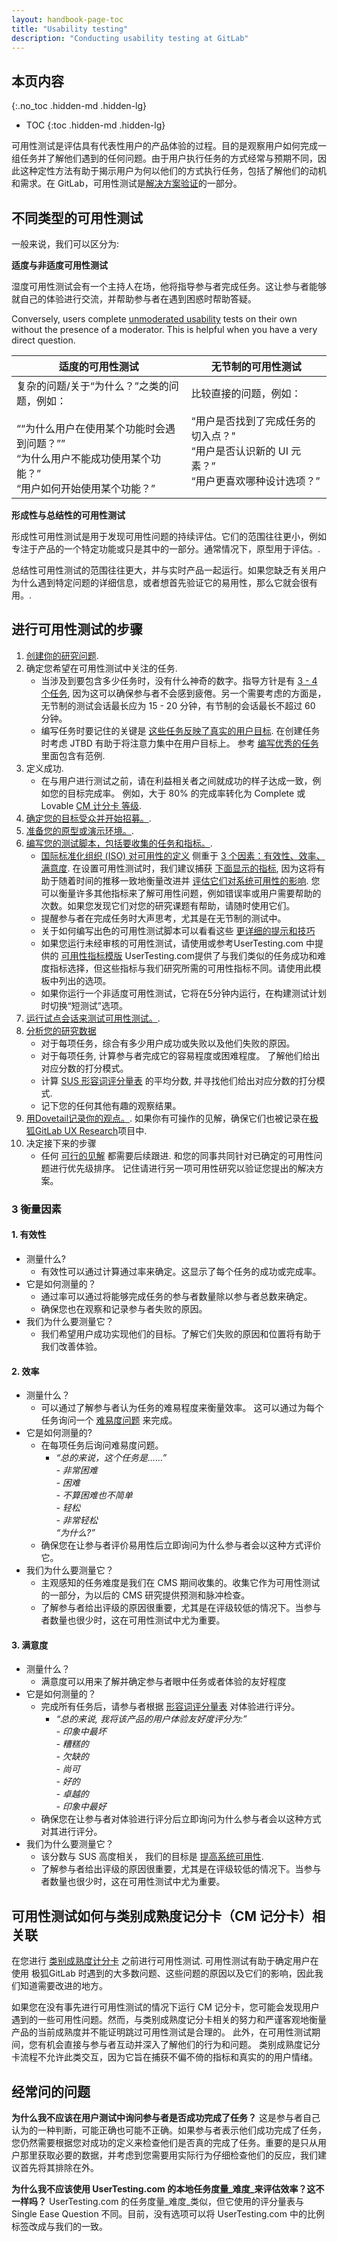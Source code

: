 ```yaml
---
layout: handbook-page-toc
title: "Usability testing"
description: "Conducting usability testing at GitLab"
---
```


## 本页内容
{:.no_toc .hidden-md .hidden-lg}

- TOC
{:toc .hidden-md .hidden-lg}


可用性测试是评估具有代表性用户的产品体验的过程。目的是观察用户如何完成一组任务并了解他们遇到的任何问题。由于用户执行任务的方式经常与预期不同，因此这种定性方法有助于揭示用户为何以他们的方式执行任务，包括了解他们的动机和需求。在 GitLab，可用性测试是[解决方案验证](https://about.gitlab.com/handbook/engineering/ux/ux-research-training/solution-validation-and-methods/)的一部分。



## 不同类型的可用性测试

一般来说，我们可以区分为:

**适度与非适度可用性测试**

湿度可用性测试会有一个主持人在场，他将指导参与者完成任务。这让参与者能够就自己的体验进行交流，并帮助参与者在遇到困惑时帮助答疑。

Conversely, users complete [unmoderated usability](https://about.gitlab.com/handbook/engineering/ux/ux-research-training/unmoderated-testing/) tests on their own without the presence of a moderator. This is helpful when you have a very direct question.

| 适度的可用性测试                                                                                                                                                                                         | 无节制的可用性测试                                                                                                                                                       |
|---------------------------------------------------------------------------------------------------------------------------------------------------------------------------------------------------------------------|-------------------------------------------------------------------------------------------------------------------------------------------------------------------------------------|
| 复杂的问题/关于“为什么？”之类的问题，例如：<br><br>  ““为什么用户在使用某个功能时会遇到问题？””<br>  “为什么用户不能成功使用某个功能？”<br>  “用户如何开始使用某个功能？” | 比较直接的问题，例如：<br><br>  “用户是否找到了完成任务的切入点？"<br> “用户是否认识新的 UI 元素？”<br> “用户更喜欢哪种设计选项？” |

**形成性与总结性的可用性测试**

形成性可用性测试是用于发现可用性问题的持续评估。它们的范围往往更小，例如专注于产品的一个特定功能或只是其中的一部分。通常情况下，原型用于评估。. 

总结性可用性测试的范围往往更大，并与实时产品一起运行。如果您缺乏有关用户为什么遇到特定问题的详细信息，或者想首先验证它的易用性，那么它就会很有用。. 

## 进行可用性测试的步骤
1. [创建你的研究问题](https://about.gitlab.com/handbook/engineering/ux/ux-research-training/defining-goals-objectives-and-hypotheses/#step-1---start-thinking-of-a-problem).
2. 确定您希望在可用性测试中关注的任务. 
    - 当涉及到要包含多少任务时，没有什么神奇的数字。指导方针是有 [3 - 4 个任务](https://about.gitlab.com/handbook/engineering/ux/ux-research-training/writing-usability-testing-script/#tasks), 因为这可以确保参与者不会感到疲倦。另一个需要考虑的方面是，无节制的测试会话最长应为 15 - 20 分钟，有节制的会话最长不超过 60 分钟。 
    - 编写任务时要记住的关键是 [这些任务反映了真实的用户目标](https://about.gitlab.com/handbook/engineering/ux/ux-research-training/writing-usability-testing-script/#tasks). 在创建任务时考虑 JTBD 有助于将注意力集中在用户目标上。 参考 [编写优秀的任务](https://about.gitlab.com/handbook/engineering/ux/ux-research-training/writing-usability-testing-script/#tasks) 里面包含有范例. 
3. 定义成功.
    - 在与用户进行测试之前，请在利益相关者之间就成功的样子达成一致，例如您的目标完成率。 例如，大于 80% 的完成率转化为 Complete 或 Lovable [CM 计分卡 等级](https://about.gitlab.com/handbook/engineering/ux/category-maturity-scorecards/#calculating-the-cm-scorecard-score). 
4. [确定您的目标受众并开始招募。](https://about.gitlab.com/handbook/engineering/ux/ux-research-training/recruiting-participants/).
5. [准备您的原型或演示环境。](https://about.gitlab.com/handbook/engineering/ux/category-maturity-scorecards/#step-2-prepare-your-testing-environment).
6. [编写您的测试脚本，包括要收集的任务和指标。](https://docs.google.com/document/d/1_5Qu2JR9QE5LE6cK4eq9yJs-nXv2rlWWifcjacaiWdI/edit).
    - [国际标准化组织 (ISO) 对可用性的定义](https://www.iso.org/obp/ui/#iso:std:iso:9241:-11:ed-2:v1:en) 侧重于 [3 个因素：有效性、效率、满意度](https://about.gitlab.com/handbook/engineering/ux/ux-research-training/usability-testing/#3-factors-to-measure). 在设置可用性测试时，我们建议捕获 [下面显示的指标](https://about.gitlab.com/handbook/engineering/ux/ux-research-training/usability-testing/#3-factors-to-measure), 因为这将有助于随着时间的推移一致地衡量改进并 [评估它们对系统可用性的影响](https://about.gitlab.com/handbook/engineering/ux/#system-usability). 您可以衡量许多其他指标来了解可用性问题，例如错误率或用户需要帮助的次数。如果您发现它们对您的研究课题有帮助，请随时使用它们。
    - 提醒参与者在完成任务时大声思考，尤其是在无节制的测试中。
    - 关于如何编写出色的可用性测试脚本可以看看这些 [更详细的提示和技巧](https://about.gitlab.com/handbook/engineering/ux/ux-research-training/writing-usability-testing-script/) 
    - 如果您运行未经审核的可用性测试，请使用或参考UserTesting.com 中提供的 [可用性指标模版](https://app.usertesting.com/test_plan_templates/11481/edit) UserTesting.com提供了与我们类似的任务成功和难度指标选择，但这些指标与我们研究所需的可用性指标不同。请使用此模板中列出的选项。
    - 如果你运行一个非适度可用性测试，它将在5分钟内运行，在构建测试计划时切换“短测试”选项。
7. [运行试点会话来测试可用性测试。](https://about.gitlab.com/handbook/engineering/ux/ux-research-training/writing-usability-testing-script/#3-test-the-test).
8. [分析您的研究数据](https://about.gitlab.com/handbook/engineering/ux/ux-research-training/analyzing-research-data/)
    - 对于每项任务，综合有多少用户成功或失败以及他们失败的原因。 
    - 对于每项任务, 计算参与者完成它的容易程度或困难程度。 了解他们给出对应分数的打分模式。
    -  计算 [SUS 形容词评分量表](https://uxpajournal.org/determining-what-individual-sus-scores-mean-adding-an-adjective-rating-scale/) 的平均分数, 并寻找他们给出对应分数的打分模式. 
    - 记下您的任何其他有趣的观察结果。 
9. [用Dovetail记录你的观点。](https://about.gitlab.com/handbook/engineering/ux/ux-research-training/documenting-research-findings/). 如果你有可操作的见解，确保它们也被记录在[极狐GitLab UX Research](https://about.gitlab.com/handbook/engineering/ux/ux-research-training/research-insights/#how-to-document-actionable-insights)项目中.
10. 决定接下来的步骤
    - 任何 [可行的见解](https://about.gitlab.com/handbook/engineering/ux/ux-research-training/research-insights/#actionable-insights) 都需要后续跟进. 和您的同事共同针对已确定的可用性问题进行优先级排序。 记住请进行另一项可用性研究以验证您提出的解决方案。

### 3 衡量因素

#### 1. 有效性
- 测量什么?  
    - 有效性可以通过计算通过率来确定。这显示了每个任务的成功或完成率。
- 它是如何测量的？
    - 通过率可以通过将能够完成任务的参与者数量除以参与者总数来确定。
    - 确保您也在观察和记录参与者失败的原因。
- 我们为什么要测量它？
    - 我们希望用户成功实现他们的目标。了解它们失败的原因和位置将有助于我们改善体验。

#### 2. 效率
- 测量什么？
    - 可以通过了解参与者认为任务的难易程度来衡量效率。 这可以通过为每个任务询问一个 [难易度问题](https://about.gitlab.com/handbook/engineering/ux/category-maturity-scorecards/#the-3-questions-we-ask) 来完成。
- 它是如何测量的?  
    - 在每项任务后询问难易度问题。 
       - *“总的来说，这个任务是……”* <br> *- 非常困难* <br> *- 困难* <br> *- 不算困难也不简单* <br> *- 轻松* <br> *- 非常轻松* <br> *“为什么?”*                                       
    - 确保您在让参与者评价易用性后立即询问为什么参与者会以这种方式评价它。
- 我们为什么要测量它？
    - 主观感知的任务难度是我们在 CMS 期间收集的。收集它作为可用性测试的一部分，为以后的 CMS 研究提供预测和脉冲检查。
    - 了解参与者给出评级的原因很重要，尤其是在评级较低的情况下。当参与者数量也很少时，这在可用性测试中尤为重要。

#### 3. 满意度
- 测量什么？
    - 满意度可以用来了解并确定参与者眼中任务或者体验的友好程度
- 它是如何测量的？ 
    - 完成所有任务后，请参与者根据 [形容词评分量表](https://uxpajournal.org/determining-what-individual-sus-scores-mean-adding-an-adjective-rating-scale/) 对体验进行评分。
       - *“总的来说, 我将该产品的用户体验友好度评分为:”* <br> *- 印象中最坏* <br> *- 糟糕的* <br> *- 欠缺的* <br> *- 尚可* <br> *- 好的* <br> *- 卓越的* <br> *- 印象中最好*
    - 确保您在让参与者对体验进行评分后立即询问为什么参与者会以这种方式对其进行评分。
- 我们为什么要测量它？
    - 该分数与 SUS 高度相关， 我们的目标是 [提高系统可用性](https://about.gitlab.com/company/strategy/#2-build-on-our-open-core-strength).
    - 了解参与者给出评级的原因很重要，尤其是在评级较低的情况下。当参与者数量也很少时，这在可用性测试中尤为重要。

## 可用性测试如何与类别成熟度记分卡（CM 记分卡）相关联
在您进行 [类别成熟度计分卡](https://about.gitlab.com/handbook/engineering/ux/category-maturity-scorecards/#intro-and-goal) 之前进行可用性测试. 可用性测试有助于确定用户在使用 极狐GitLab 时遇到的大多数问题、这些问题的原因以及它们的影响，因此我们知道需要改进的地方。

如果您在没有事先进行可用性测试的情况下运行 CM 记分卡，您可能会发现用户遇到的一些可用性问题。然而，与类别成熟度记分卡相关的努力和严谨客观地衡量产品的当前成熟度并不能证明跳过可用性测试是合理的。
此外，在可用性测试期间，您有机会直接与参与者互动并深入了解他们的行为和问题。 类别成熟度记分卡流程不允许此类交互，因为它旨在捕获不偏不倚的指标和真实的的用户情绪。



## 经常问的问题

**为什么我不应该在用户测试中询问参与者是否成功完成了任务？**
这是参与者自己认为的一种判断，可能正确也可能不正确。如果参与者表示他们成功完成了任务，您仍然需要根据您对成功的定义来检查他们是否真的完成了任务。重要的是只从用户那里获取必要的数据，并考虑到您需要用实际行为仔细检查他们的反应，我们建议首先将其排除在外。

**为什么我不应该使用 UserTesting.com 的本地任务度量_难度_来评估效率？这不一样吗？**
UserTesting.com 的任务度量_难度_类似，但它使用的评分量表与 Single Ease Question 不同。目前，没有选项可以将 UserTesting.com 中的比例标签改成与我们的一致。 



